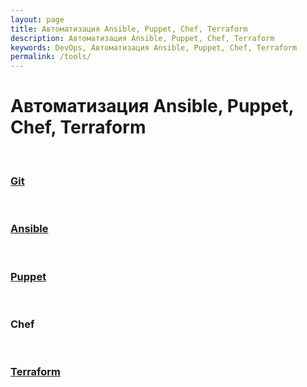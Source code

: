 ```yaml
---
layout: page
title: Автоматизация Ansible, Puppet, Chef, Terraform
description: Автоматизация Ansible, Puppet, Chef, Terraform
keywords: DevOps, Автоматизация Ansible, Puppet, Chef, Terraform
permalink: /tools/
---
```


# Автоматизация Ansible, Puppet, Chef, Terraform

<br/>

### [Git](/tools/git/)

<br/>

### [Ansible](/ansible/)

<br/>

### [Puppet](/puppet/)

<br/>

### Chef

<br/>

### [Terraform](/terraform/)

